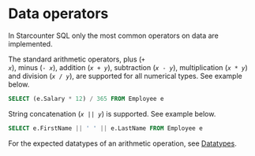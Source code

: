 # Data operators

In Starcounter SQL only the most common operators on data are implemented.

The standard arithmetic operators, plus (<code>+ <var>x</var></code>), minus (<code>- <var>x</var></code>), addition (<code><var>x</var> + <var>y</var></code>), subtraction (<code><var>x</var> - <var>y</var></code>), multiplication (<code><var>x</var> * <var>y</var></code>) and division (<code><var>x</var> / <var>y</var></code>), are supported for all numerical types. See example below.

```sql
SELECT (e.Salary * 12) / 365 FROM Employee e
```

String concatenation (<code><var>x</var> || <var>y</var></code>) is supported. See example below.

```sql
SELECT e.FirstName || ' ' || e.LastName FROM Employee e
```

For the expected datatypes of an arithmetic operation, see [Datatypes](/guides/database/datatypes.html).
